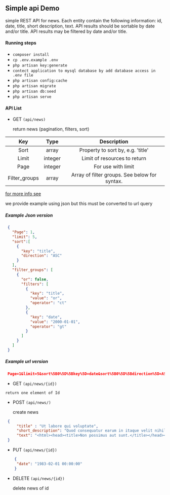 ## Simple api Demo

simple REST API for news. 
Each entity contain the following information: id, date, title, short description, text.
API results should be sortable by date and/or title. 
API results may be filtered by date and/or title.

#### Running steps 

- ``` composer install ```
- ``` cp .env.example .env ```
- ``` php artisan key:generate ```
- ``` contect application to mysql database by add database access in .env file ```
- ``` php artisan config:cache ```
- ``` php artisan migrate ```
- ``` php artisan db:seed ```
- ``` php artisan serve ```

#### API List

-  GET ``` (api/news) ```  

     return news (pagination, filters, sort)

 |Key|Type|Description|
 | :---: | :----: | :---: |
 |Sort	|array	|Property to sort by, e.g. 'title'|
 |Limit	|integer	|Limit of resources to return|
 |Page	|integer	|For use with limit|
 |Filter_groups |array	|Array of filter groups. See below for syntax.|
    
 [for more info see](https://github.com/esbenp/bruno)   
 
 we provide example using json but this must be converted to url query 
 
 ##### Example Json version
 
   ```json
    {
      "Page": 1,
      "limit": 5,
      "sort":[
        {
          "key": "title",
          "direction": "ASC"
        }
      ],
      "filter_groups": [
        {
          "or": false,
          "filters": [
            {
              "key": "title",
              "value": "or",
              "operator": "ct"
            },
            {
              "key": "date",
              "value": "2000-01-01",
              "operator": "gt"
            }
          ]
        }
      ]
    }
   ```
    
   ##### Example url version
   ```json 
    Page=1&limit=5&sort%5B0%5D%5Bkey%5D=date&sort%5B0%5D%5Bdirection%5D=ASC&filter_groups%5B0%5D%5Bor%5D=true&filter_groups%5B0%5D%5Bfilters%5D%5B0%5D%5Bkey%5D=title&filter_groups%5B0%5D%5Bfilters%5D%5B0%5D%5Bvalue%5D=or&filter_groups%5B0%5D%5Bfilters%5D%5B0%5D%5Boperator%5D=ct&filter_groups%5B0%5D%5Bfilters%5D%5B1%5D%5Bkey%5D=date&filter_groups%5B0%5D%5Bfilters%5D%5B1%5D%5Bvalue%5D=2000-01-01&filter_groups%5B0%5D%5Bfilters%5D%5B1%5D%5Boperator%5D=gt
   ```
   
   -  GET  ``` (api/news/{id}) ```
    
    return one element of Id
    
   -  POST  ``` (api/news/) ```
   
        create news
   
   ```json
    {
    	"title" : "Ut labore qui voluptate",
    	"short_description": "Quod consequatur earum in itaque velit nihil et at. Doloribus cumque deleniti iste reprehenderit cum rerum aut porro. Ut optio facilis tempore. Laborum et ut magni tenetur.",
    	"text": "<html><head><title>Non possimus aut sunt.</title></head><body><form action=\"example.net\" method=\"POST\"><label for=\"username\">accusantium</label><input type=\"text\" id=\"username\"><label for=\"password\">sit</label><input type=\"password\" id=\"password\"></form><div class=\"voluptatem\"><div class=\"veritatis\"></div><div class=\"et\"></div><div id=\"80326\"></div><div class=\"voluptas\"></div></div></body></html>\n"
    }
   ```
   
   -  PUT  ``` (api/news/{id}) ```
   
   ```json
       {
       	"date": "1983-02-01 00:00:00"
       }
   ``` 
   - DELETE  ``` (api/news/{id}) ```
      
      delete news of id


